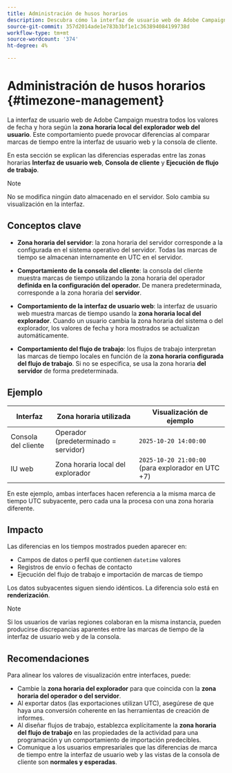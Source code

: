 ```yaml
---
title: Administración de husos horarios
description: Descubra cómo la interfaz de usuario web de Adobe Campaign muestra valores de fecha y hora en función del explorador, el operador, el flujo de trabajo y las zonas horarias del servidor.
source-git-commit: 357d2014ade1e783b3bf1e1c363894084199738d
workflow-type: tm+mt
source-wordcount: '374'
ht-degree: 4%

---
```


# Administración de husos horarios {#timezone-management}

La interfaz de usuario web de Adobe Campaign muestra todos los valores de fecha y hora según la **zona horaria local del explorador web del usuario**. Este comportamiento puede provocar diferencias al comparar marcas de tiempo entre la interfaz de usuario web y la consola de cliente.

En esta sección se explican las diferencias esperadas entre las zonas horarias **Interfaz de usuario web**, **Consola de cliente** y **Ejecución de flujo de trabajo**.

>[!NOTE]
>
>No se modifica ningún dato almacenado en el servidor. Solo cambia su visualización en la interfaz.

## Conceptos clave

* **Zona horaria del servidor**: la zona horaria del servidor corresponde a la configurada en el sistema operativo del servidor. Todas las marcas de tiempo se almacenan internamente en UTC en el servidor.

* **Comportamiento de la consola del cliente**: la consola del cliente muestra marcas de tiempo utilizando la zona horaria del operador **definida en la configuración del operador.** De manera predeterminada, corresponde a la zona horaria del **servidor**.

* **Comportamiento de la interfaz de usuario web**: la interfaz de usuario web muestra marcas de tiempo usando la **zona horaria local del explorador**. Cuando un usuario cambia la zona horaria del sistema o del explorador, los valores de fecha y hora mostrados se actualizan automáticamente.

* **Comportamiento del flujo de trabajo**: los flujos de trabajo interpretan las marcas de tiempo locales en función de la **zona horaria configurada del flujo de trabajo**. Si no se especifica, se usa la zona horaria **del servidor** de forma predeterminada.

## Ejemplo

| Interfaz | Zona horaria utilizada | Visualización de ejemplo |
|------------|----------------|-----------------|
| Consola del cliente | Operador (predeterminado = servidor) | `2025-10-20 14:00:00` |
| IU web | Zona horaria local del explorador | `2025-10-20 21:00:00` (para explorador en UTC +7) |

En este ejemplo, ambas interfaces hacen referencia a la misma marca de tiempo UTC subyacente, pero cada una la procesa con una zona horaria diferente.

## Impacto

Las diferencias en los tiempos mostrados pueden aparecer en:

* Campos de datos o perfil que contienen `datetime` valores
* Registros de envío o fechas de contacto
* Ejecución del flujo de trabajo e importación de marcas de tiempo

Los datos subyacentes siguen siendo idénticos. La diferencia solo está en **renderización**.

>[!NOTE]
>
>Si los usuarios de varias regiones colaboran en la misma instancia, pueden producirse discrepancias aparentes entre las marcas de tiempo de la interfaz de usuario web y de la consola.

## Recomendaciones

Para alinear los valores de visualización entre interfaces, puede:

* Cambie la **zona horaria del explorador** para que coincida con la **zona horaria del operador o del servidor**.
* Al exportar datos (las exportaciones utilizan UTC), asegúrese de que haya una conversión coherente en las herramientas de creación de informes.
* Al diseñar flujos de trabajo, establezca explícitamente la **zona horaria del flujo de trabajo** en las propiedades de la actividad para una programación y un comportamiento de importación predecibles.
* Comunique a los usuarios empresariales que las diferencias de marca de tiempo entre la interfaz de usuario web y las vistas de la consola de cliente son **normales y esperadas**.
